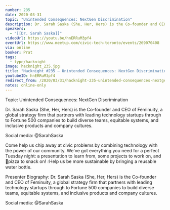 ```yaml
---
number: 235
date: 2020-03-31
topic: "Unintended Consequences: NextGen Discrimination"
description: Dr. Sarah Saska (She, Her, Hers) is the Co-founder and CEO of Feminuity, a global strategy firm that partners with leading technology startups through to Fortune 500 companies to build diverse teams, equitable systems, and inclusive products and company cultures.
speakers:
  - "[[Dr. Sarah Saska]]"
videoUrl: https://youtu.be/hnERRuM3pf4
eventUrl: https://www.meetup.com/civic-tech-toronto/events/269070408
via: online
booker: Prat
tags:
  - type/hacknight
image: hacknight_235.jpg
title: "Hacknight #235 – Unintended Consequences: NextGen Discrimination"
youtubeID: hnERRuM3pf4
redirect_from: /2020/03/31/hacknight-235-unintended-consequences-nextgen-discrimination-with-dr-sarah-saska/
notes: online-only
---
```

Topic: Unintended Consequences: NextGen Discrimination

Dr. Sarah Saska (She, Her, Hers) is the Co-founder and CEO of Feminuity, a global strategy firm that partners with leading technology startups through to Fortune 500 companies to build diverse teams, equitable systems, and inclusive products and company cultures.

Social media: @SarahSaska

Come help us chip away at civic problems by combining technology with the power of our community. We've got everything you need for a perfect Tuesday night: a presentation to learn from, some projects to work on, and 🍕pizza to snack on! 💧Help us be more sustainable by bringing a reusable water bottle.

Presenter Biography: Dr. Sarah Saska (She, Her, Hers) is the Co-founder and CEO of Feminuity, a global strategy firm that partners with leading technology startups through to Fortune 500 companies to build diverse teams, equitable systems, and inclusive products and company cultures.

Social media: @SarahSaska
